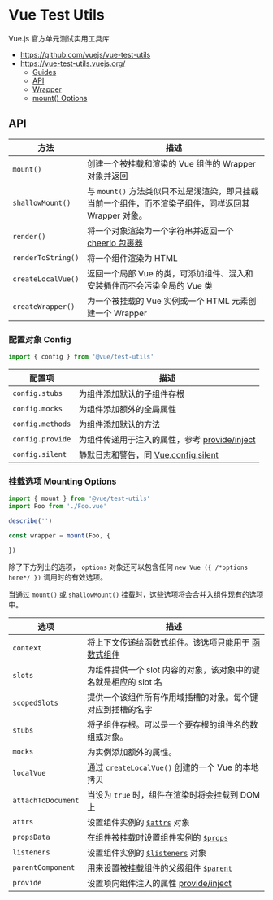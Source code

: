 # Vue Test Utils

 Vue.js 官方单元测试实用工具库

- <https://github.com/vuejs/vue-test-utils>
- <https://vue-test-utils.vuejs.org/>
  - [Guides](https://vue-test-utils.vuejs.org/zh/guides/)
  - [API](https://vue-test-utils.vuejs.org/zh/api/)
  - [Wrapper](https://vue-test-utils.vuejs.org/zh/api/wrapper/)
  - [mount() Options](https://vue-test-utils.vuejs.org/zh/api/options.html)

## API

方法 | 描述
-|-
`mount()` | 创建一个被挂载和渲染的 Vue 组件的 Wrapper 对象并返回
`shallowMount()` | 与 `mount()` 方法类似只不过是浅渲染，即只挂载当前一个组件，而不渲染子组件，同样返回其 Wrapper 对象。
`render()` | 将一个对象渲染为一个字符串并返回一个 [cheerio 包裹器][cheerio]
`renderToString()` | 将一个组件渲染为 HTML
`createLocalVue()` | 返回一个局部 Vue 的类，可添加组件、混入和安装插件而不会污染全局的 Vue 类
`createWrapper()` | 为一个被挂载的 Vue 实例或一个 HTML 元素创建一个 Wrapper

[cheerio]: <https://github.com/cheeriojs/cheerio>

### 配置对象 Config

```js
import { config } from '@vue/test-utils'
```

配置项 | 描述
-|-
`config.stubs` | 为组件添加默认的子组件存根
`config.mocks` | 为组件添加额外的全局属性
`config.methods` | 为组件添加默认的方法
`config.provide` | 为组件传递用于注入的属性，参考 [provide/inject]
`config.silent` | 静默日志和警告，同 [Vue.config.silent]


### 挂载选项 Mounting Options

```js
import { mount } from '@vue/test-utils'
import Foo from './Foo.vue'

describe('')

const wrapper = mount(Foo, {

})
```

除了下方列出的选项， `options` 对象还可以包含任何 `new Vue ({ /*options here*/ })` 调用时的有效选项。

当通过 `mount()` 或 `shallowMount()` 挂载时，这些选项将会合并入组件现有的选项中。

选项 | 描述
-|-
`context` | 将上下文传递给函数式组件。该选项只能用于 [函数式组件]
`slots` | 为组件提供一个 slot 内容的对象，该对象中的键名就是相应的 slot 名
`scopedSlots` | 提供一个该组件所有作用域插槽的对象。每个键对应到插槽的名字
`stubs` | 将子组件存根。可以是一个要存根的组件名的数组或对象。
`mocks` | 为实例添加额外的属性。
`localVue` | 通过 `createLocalVue()` 创建的一个 Vue 的本地拷贝
`attachToDocument` | 当设为 `true` 时，组件在渲染时将会挂载到 DOM 上
`attrs` | 设置组件实例的 [`$attrs`] 对象
`propsData` | 在组件被挂载时设置组件实例的 [`$props`]
`listeners` | 设置组件实例的 [`$listeners`] 对象
`parentComponent` | 用来设置被挂载组件的父级组件 [`$parent`]
`provide` | 设置项向组件注入的属性 [provide/inject]

[provide/inject]: <https://cn.vuejs.org/v2/api/#provide-inject>
[Vue.config.silent]: <https://cn.vuejs.org/v2/api/#silent>
[函数式组件]: <https://cn.vuejs.org/v2/guide/render-function.html#函数式组件>
[`$attrs`]: <https://cn.vuejs.org/v2/api/#vm-attrs>
[`$props`]: <https://cn.vuejs.org/v2/api/#vm-props>
[`$listeners`]: <https://cn.vuejs.org/v2/api/#vm-listeners>
[`$parent`]: <https://cn.vuejs.org/v2/api/#vm-parent>

